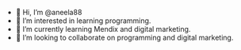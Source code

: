 - 👋 Hi, I’m @aneela88
- 👀 I’m interested in learning programming.
- 🌱 I’m currently learning Mendix and digital marketing.
- 💞️ I’m looking to collaborate on programming and digital marketing.

<!---
aneela88/aneela88 is a ✨ special ✨ repository because its `README.md` (this file) appears on your GitHub profile.
You can click the Preview link to take a look at your changes.
--->
